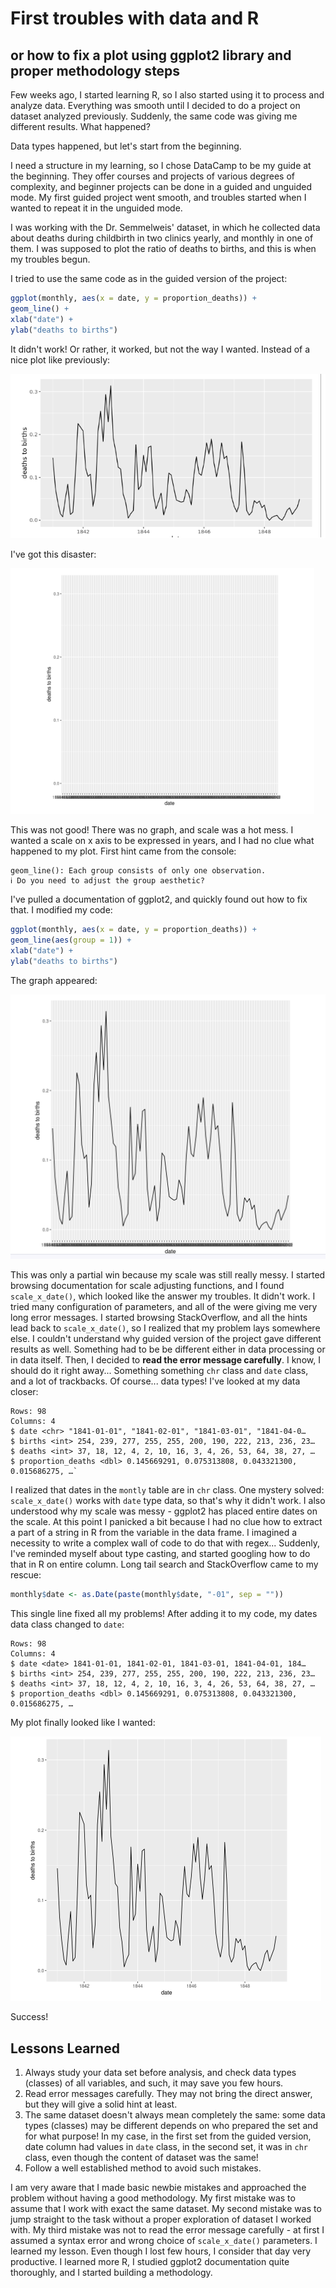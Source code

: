 # First troubles with data and R
## or how to fix a plot using ggplot2 library and proper methodology steps

Few weeks ago, I started learning R, so I also started using it to process and analyze data. Everything was smooth until I decided to do a project on dataset analyzed previously. Suddenly, the same code was giving me different results. What happened?

Data types happened, but let's start from the beginning.

I need a structure in my learning, so I chose DataCamp to be my guide at the beginning. They offer courses and projects of various degrees of complexity, and beginner projects can be done in a guided and unguided mode. My first guided project went smooth, and troubles started when I wanted to repeat it in the unguided mode.

I was working with the Dr. Semmelweis' dataset, in which he collected data about deaths during childbirth in two clinics yearly, and monthly in one of them. I was supposed to plot the ratio of deaths to births, and this is when my troubles begun.

I tried to use the same code as in the guided version of the project:
```R
ggplot(monthly, aes(x = date, y = proportion_deaths)) +
geom_line() + 	   
xlab("date") +
ylab("deaths to births")
```

It didn't work! Or rather, it worked, but not the way I wanted. Instead of a nice plot like previously:

![properly drawn plot](./img/niceplot.png)

I've got this disaster:

![plot without graph and with messy x axis scale](./img/emptyplot.png)

This was not good! There was no graph, and scale was a hot mess. I wanted a scale on x axis to be expressed in years, and I had no clue what happened to my plot. First hint came from the console:
```
geom_line(): Each group consists of only one observation. 
ℹ Do you need to adjust the group aesthetic?
```

I've pulled a documentation of ggplot2, and quickly found out how to fix that. I modified my code:
```R
ggplot(monthly, aes(x = date, y = proportion_deaths)) +
geom_line(aes(group = 1)) + 	   
xlab("date") +
ylab("deaths to births")
```

The graph appeared:

![plot with visible graph but still messy scale on x axis](./img/plotdrawn.png)

This was only a partial win because my scale was still really messy. I started browsing documentation for scale adjusting functions, and I found `scale_x_date()`, which looked like the answer my troubles. It didn't work. I tried many configuration of parameters, and all of the were giving me very long error messages. I started browsing StackOverflow, and all the hints lead back to `scale_x_date()`, so I realized that my problem lays somewhere else. I couldn't understand why guided version of the project gave different results as well. Something had to be be different either in data processing or in data itself. Then, I decided to **read the error message carefully**. I know, I should do it right away... Something something `chr` class and `date` class, and a lot of trackbacks. Of course... data types! I've looked at my data closer:
```
Rows: 98 
Columns: 4 
$ date <chr> "1841-01-01", "1841-02-01", "1841-03-01", "1841-04-0… 
$ births <int> 254, 239, 277, 255, 255, 200, 190, 222, 213, 236, 23… 
$ deaths <int> 37, 18, 12, 4, 2, 10, 16, 3, 4, 26, 53, 64, 38, 27, … 
$ proportion_deaths <dbl> 0.145669291, 0.075313808, 0.043321300, 0.015686275, …`
```

I realized that dates in the `montly` table are in `chr` class. One mystery solved: `scale_x_date()` works with `date` type data, so that's why it didn't work. I also understood why my scale was messy - ggplot2 has placed entire dates on the scale. At this point I panicked a bit because I had no clue how to extract a part of a string in R from the variable in the data frame. I imagined a necessity to write a complex wall of code to do that with regex... Suddenly, I've reminded myself about type casting, and started googling how to do that in R on entire column. Long tail search and StackOverflow came to my rescue:
```R
monthly$date <- as.Date(paste(monthly$date, "-01", sep = ""))
```

This single line fixed all my problems! After adding it to my code, my dates data class changed to `date`:
```
Rows: 98 
Columns: 4 
$ date <date> 1841-01-01, 1841-02-01, 1841-03-01, 1841-04-01, 184… 
$ births <int> 254, 239, 277, 255, 255, 200, 190, 222, 213, 236, 23… 
$ deaths <int> 37, 18, 12, 4, 2, 10, 16, 3, 4, 26, 53, 64, 38, 27, … 
$ proportion_deaths <dbl> 0.145669291, 0.075313808, 0.043321300, 0.015686275, …
```

My plot finally looked like I wanted:

![plot with all desired features: visible graph and scale in years](./img/goodplot.png)

Success!

## Lessons Learned

1. Always study your data set before analysis, and check data types (classes) of all variables, and such, it may save you few hours.
2. Read error messages carefully. They may not bring the direct answer, but they will give a solid hint at least.
3. The same dataset doesn't always mean completely the same: some data types (classes) may be different depends on who prepared the set and for what purpose! In my case, in the first set from the guided version, date column had values in `date` class, in the second set, it was in `chr` class, even though the content of dataset was the same! 
4. Follow a well established method to avoid such mistakes.

I am very aware that I made basic newbie mistakes and approached the problem without having a good methodology. My first mistake was to assume that I work with exact the same dataset. My second mistake was to jump straight to the task without a proper exploration of dataset I worked with. My third mistake was not to read the error message carefully - at first I assumed a syntax error and wrong choice of `scale_x_date()` parameters. I learned my lesson. Even though I lost few hours, I consider that day very productive. I learned more R, I studied ggplot2 documentation quite thoroughly, and I started building a methodology.
